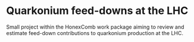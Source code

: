 # Quarkonium feed-downs at the LHC

Small project within the HonexComb work package aiming to review and estimate feed-down contributions to quarkonium production at the LHC.
